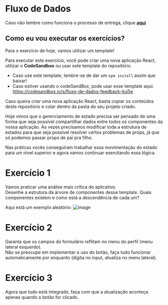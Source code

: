 # Fluxo de Dados

Caso não lembre como funciona o processo de entrega, clique [**aqui**](https://github.com/labenuexercicios/instrucoes-entrega)


## Como eu vou executar os exercícios?
Para o exercício de hoje, vamos utilizar um template!

Para executar este exercício, você pode criar uma nova aplicação React, utilizar o **CodeSandbox** ou usar este template do repositório.
- Caso use este template, lembre-se de dar um `npm install` assim que baixar! 
- Caso estiver usando o codeSandBox, pode usar esse template aqui: https://codesandbox.io/s/fluxo-de-dados-feedback-jtuj5e

Caso queira criar uma nova aplicação React, basta copiar os conteúdos deste repositório e colar dentro da pasta do seu projeto criado.

Hoje vimos que o gerenciamento de estado precisa ser pensado de uma forma que seja possível compartilhar dados entre todos os componentes da nossa aplicação. Às vezes precisamos modificar toda a estrutura de estados para que seja possível resolver certos problemas de props, já que só podemos passar props de pai pra filho.

Nas práticas vocês conseguiram trabalhar essa movimentação do estado para um nível superior e agora vamos continuar exercitando essa lógica.

# Exercício 1

Vamos praticar uma análise mais crítica do aplicativo.<br>
Desenhe a estrutura da árvore de componentes desse template. Quais componentes existem e como está a descendência de cada um?

Aqui está um exemplo aleatório: ![image](https://user-images.githubusercontent.com/29845719/230494751-9d1a20c3-a654-4a49-b012-1cea2015e92c.png)


# Exercício 2

Garanta que os campos do formulário reflitam no menu do perfil (menu lateral esquerdo).<br>
Não se preocupe em implementar o uso do botão, faça tudo funcionar automaticamente por enquanto (digita no input, atualiza no menu lateral).

# Exercício 3

Agora que tudo está integrado, faça com que a atualização aconteça apenas quando o botão for clicado.
